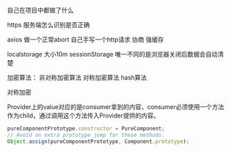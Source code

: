 自己在项目中都做了什么


https 服务端怎么识别是否正确

axios 做一个正常abort 
自己手写一个http请求 
协商 强缓存

localstorage 大小10m
sessionStorage  唯一不同的是浏览器关闭后数据会自动清楚



加密算法： 非对称加密算法  对称加密算法  hash算法


对称加密


Provider上的value对应的是consumer拿到的内容，consumer必须使用一个方法作为child，通过调用这个方法传入Provider提供的内容。

```js
pureComponentPrototype.constructor = PureComponent;
// Avoid an extra prototype jump for these methods.
Object.assign(pureComponentPrototype, Component.prototype);
```